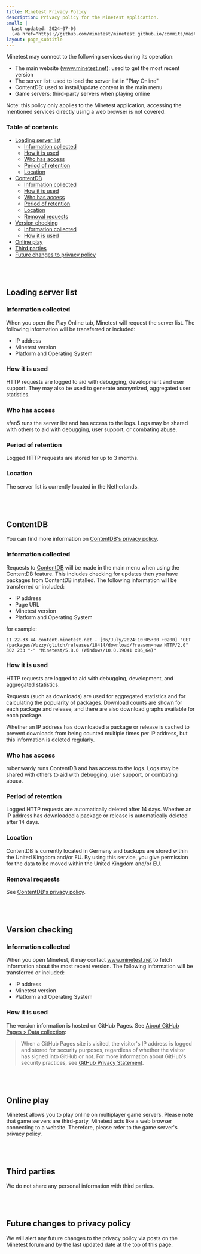 ```yaml
---
title: Minetest Privacy Policy
description: Privacy policy for the Minetest application.
small: |
  Last updated: 2024-07-06
  (<a href="https://github.com/minetest/minetest.github.io/commits/master/app-privacy-policy.md">View updates</a>)
layout: page_subtitle
---
```


<style>
	h2 {
		margin-top: 5rem !important;
	}
</style>

Minetest may connect to the following services during its operation:

* The main website (www.minetest.net): used to get the most recent version
* The server list: used to load the server list in "Play Online"
* ContentDB: used to install/update content in the main menu
* Game servers: third-party servers when playing online

Note: this policy only applies to the Minetest application, accessing the
mentioned services directly using a web browser is not covered.

### Table of contents

- [Loading server list](#loading-server-list)
  - [Information collected](#information-collected)
  - [How it is used](#how-it-is-used)
  - [Who has access](#who-has-access)
  - [Period of retention](#period-of-retention)
  - [Location](#location)
- [ContentDB](#contentdb)
  - [Information collected](#information-collected-1)
  - [How it is used](#how-it-is-used-1)
  - [Who has access](#who-has-access-1)
  - [Period of retention](#period-of-retention-1)
  - [Location](#location-1)
  - [Removal requests](#removal-requests)
- [Version checking](#version-checking)
  - [Information collected](#information-collected-2)
  - [How it is used](#how-it-is-used-2)
- [Online play](#online-play)
- [Third parties](#third-parties)
- [Future changes to privacy policy](#future-changes-to-privacy-policy)


## Loading server list

### Information collected

When you open the Play Online tab, Minetest will request the server list.
The following information will be transferred or included:

* IP address
* Minetest version
* Platform and Operating System

### How it is used

HTTP requests are logged to aid with debugging, development and user
support. They may also be used to generate anonymized, aggregated user statistics.

### Who has access

sfan5 runs the server list and has access to the logs. Logs may be shared with
others to aid with debugging, user support, or combating abuse.

### Period of retention

Logged HTTP requests are stored for up to 3 months.

### Location

The server list is currently located in the Netherlands.


## ContentDB

You can find more information on
[ContentDB's privacy policy](https://content.minetest.net/privacy_policy/).

### Information collected

Requests to [ContentDB](https://content.minetest.net) will be made in the main
menu when using the ContentDB feature. This includes checking for updates then
you have packages from ContentDB installed. The following information will be
transferred or included:

* IP address
* Page URL
* Minetest version
* Platform and Operating System

for example:

```
11.22.33.44 content.minetest.net - [06/July/2024:10:05:00 +0200] "GET /packages/Wuzzy/glitch/releases/18414/download/?reason=new HTTP/2.0" 302 233 "-" "Minetest/5.8.0 (Windows/10.0.19041 x86_64)"
```

### How it is used

HTTP requests are logged to aid with debugging, development, and aggregated
statistics.

Requests (such as downloads) are used for aggregated statistics and for
calculating the popularity of packages. Download counts are shown for each
package and release, and there are also download graphs available for each
package.

Whether an IP address has downloaded a package or release is cached to prevent
downloads from being counted multiple times per IP address, but this information
is deleted regularly.

### Who has access

rubenwardy runs ContentDB and has access to the logs. Logs may be shared with
others to aid with debugging, user support, or combating abuse.

### Period of retention

Logged HTTP requests are automatically deleted after 14 days.
Whether an IP address has downloaded a package or release is automatically
deleted after 14 days.

### Location

ContentDB is currently located in Germany and backups are stored within the
United Kingdom and/or EU. By using this service, you give permission for the
data to be moved within the United Kingdom and/or EU.

### Removal requests

See [ContentDB's privacy policy](https://content.minetest.net/privacy_policy/#removal-requests).


## Version checking

### Information collected

When you open Minetest, it may contact www.minetest.net to fetch information
about the most recent version. The following information will be transferred or
included:

* IP address
* Minetest version
* Platform and Operating System

### How it is used

The version information is hosted on GitHub Pages.
See [About GitHub Pages > Data collection](https://docs.github.com/en/pages/getting-started-with-github-pages/about-github-pages#data-collection):

> When a GitHub Pages site is visited, the visitor's IP address is logged and
> stored for security purposes, regardless of whether the visitor has signed
> into GitHub or not. For more information about GitHub's security practices,
> see
> [GitHub Privacy Statement](https://docs.github.com/en/site-policy/privacy-policies/github-privacy-statement).


## Online play

Minetest allows you to play online on multiplayer game servers. Please note that
game servers are third-party, Minetest acts like a web browser connecting to a
website. Therefore, please refer to the game server's privacy policy.


## Third parties

We do not share any personal information with third parties.


## Future changes to privacy policy

We will alert any future changes to the privacy policy via posts on the
Minetest forum and by the last updated date at the top of this page.
